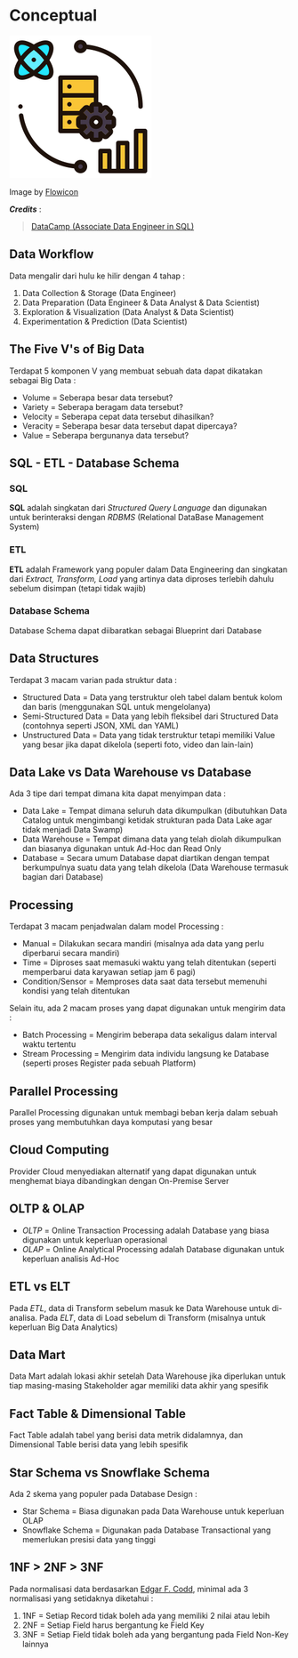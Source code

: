 # Conceptual

![Data Science](../images/data_science.png)

Image by [Flowicon](https://www.freepik.com/icon/data-science_6097658)

***Credits*** :
> [DataCamp (Associate Data Engineer in SQL)](https://www.datacamp.com/tracks/associate-data-engineer-in-sql)

## Data Workflow

Data mengalir dari hulu ke hilir dengan 4 tahap :

1. Data Collection & Storage (Data Engineer)
2. Data Preparation (Data Engineer & Data Analyst & Data Scientist)
3. Exploration & Visualization (Data Analyst & Data Scientist)
4. Experimentation & Prediction (Data Scientist)

## The Five V's of Big Data

Terdapat 5 komponen V yang membuat sebuah data dapat dikatakan sebagai Big Data :

- Volume = Seberapa besar data tersebut?
- Variety = Seberapa beragam data tersebut?
- Velocity = Seberapa cepat data tersebut dihasilkan?
- Veracity = Seberapa besar data tersebut dapat dipercaya?
- Value = Seberapa bergunanya data tersebut?

## SQL - ETL - Database Schema

### SQL

**SQL** adalah singkatan dari *Structured Query Language* dan digunakan untuk berinteraksi dengan *RDBMS* (Relational DataBase Management System)

### ETL

**ETL** adalah Framework yang populer dalam Data Engineering dan singkatan dari *Extract, Transform, Load* yang artinya data diproses terlebih dahulu sebelum disimpan (tetapi tidak wajib)

### Database Schema

Database Schema dapat diibaratkan sebagai Blueprint dari Database

## Data Structures

Terdapat 3 macam varian pada struktur data :

- Structured Data = Data yang terstruktur oleh tabel dalam bentuk kolom dan baris (menggunakan SQL untuk mengelolanya)
- Semi-Structured Data = Data yang lebih fleksibel dari Structured Data (contohnya seperti JSON, XML dan YAML)
- Unstructured Data = Data yang tidak terstruktur tetapi memiliki Value yang besar jika dapat dikelola (seperti foto, video dan lain-lain)

## Data Lake vs Data Warehouse vs Database

Ada 3 tipe dari tempat dimana kita dapat menyimpan data :

- Data Lake = Tempat dimana seluruh data dikumpulkan (dibutuhkan Data Catalog untuk mengimbangi ketidak strukturan pada Data Lake agar tidak menjadi Data Swamp)
- Data Warehouse = Tempat dimana data yang telah diolah dikumpulkan dan biasanya digunakan untuk Ad-Hoc dan Read Only
- Database = Secara umum Database dapat diartikan dengan tempat berkumpulnya suatu data yang telah dikelola (Data Warehouse termasuk bagian dari Database)

## Processing

Terdapat 3 macam penjadwalan dalam model Processing :

- Manual = Dilakukan secara mandiri (misalnya ada data yang perlu diperbarui secara mandiri)
- Time = Diproses saat memasuki waktu yang telah ditentukan (seperti memperbarui data karyawan setiap jam 6 pagi)
- Condition/Sensor = Memproses data saat data tersebut memenuhi kondisi yang telah ditentukan

Selain itu, ada 2 macam proses yang dapat digunakan untuk mengirim data :

- Batch Processing = Mengirim beberapa data sekaligus dalam interval waktu tertentu
- Stream Processing = Mengirim data individu langsung ke Database (seperti proses Register pada sebuah Platform)

## Parallel Processing

Parallel Processing digunakan untuk membagi beban kerja dalam sebuah proses yang membutuhkan daya komputasi yang besar

## Cloud Computing

Provider Cloud menyediakan alternatif yang dapat digunakan untuk menghemat biaya dibandingkan dengan On-Premise Server

## OLTP & OLAP

- *OLTP* = Online Transaction Processing adalah Database yang biasa digunakan untuk keperluan operasional
- *OLAP* = Online Analytical Processing adalah Database digunakan untuk keperluan analisis Ad-Hoc

## ETL vs ELT

Pada *ETL*, data di Transform sebelum masuk ke Data Warehouse untuk di-analisa. Pada *ELT*, data di Load sebelum di Transform (misalnya untuk keperluan Big Data Analytics)

## Data Mart

Data Mart adalah lokasi akhir setelah Data Warehouse jika diperlukan untuk tiap masing-masing Stakeholder agar memiliki data akhir yang spesifik

## Fact Table & Dimensional Table

Fact Table adalah tabel yang berisi data metrik didalamnya, dan Dimensional Table berisi data yang lebih spesifik

## Star Schema vs Snowflake Schema

Ada 2 skema yang populer pada Database Design :

- Star Schema = Biasa digunakan pada Data Warehouse untuk keperluan OLAP
- Snowflake Schema = Digunakan pada Database Transactional yang memerlukan presisi data yang tinggi

## 1NF > 2NF > 3NF

Pada normalisasi data berdasarkan [Edgar F. Codd](https://en.wikipedia.org/wiki/Edgar_F._Codd), minimal ada 3 normalisasi yang setidaknya diketahui :

1. 1NF = Setiap Record tidak boleh ada yang memiliki 2 nilai atau lebih
2. 2NF = Setiap Field harus bergantung ke Field Key
3. 3NF = Setiap Field tidak boleh ada yang bergantung pada Field Non-Key lainnya
